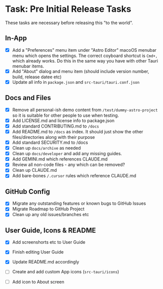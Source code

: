 # Task: Pre Initial Release Tasks

These tasks are necessary before releasing this "to the world".

## In-App

- [x] Add a "Preferences" menu item under "Astro Editor" macoOS menubar menu which opens the settings. The correct coyboard shortcut is `Cmd+,` which already works. Do this in the same way you have with other Tauri menubar items.
- [x] Add "About" dialog and menu item (should include version number, build, release datee etc)
- [x] Update all info in `package.json` and `src-tauri/tauri.conf.json`

## Docs and Files

- [x] Remove all personal-ish demo content from `/test/dummy-astro-project` so it is suitable for other people to use when testing.
- [x] Add LICENSE.md and license info to package.json
- [x] Add standard CONTRIBUTING.md to `/docs`
- [x] Add README.md to `/docs` as index. It should just show the other files/directories along with their purpose
- [x] Add standard SECURITY.md to /docs
- [x] Clean up `docs/archive` as needed
- [x] Clean up `docs/developer` and add any missing guides.
- [x] Add GEMINI.md which references CLAUDE.md
- [x] Review all non-code files - any which can be removed?
- [x] Clean up CLAUDE.md
- [x] Add bare-bones `/.cursor` rules which reference CLAUDE.md

## GitHub Config

- [x] Migrate any outstanding features or known bugs to GitHub Issues
- [x] Migrate Roadmap to GitHub Project
- [x] Clean up any old issues/branches etc

## User Guide, Icons & README

- [x] Add screenshorts etc to User Guide
- [x] Finish editing User Guide
- [x] Update README.md accordingly

- [ ] Create and add custom App icons (`src-tauri/icons`)
- [ ] Add icon to About screen
